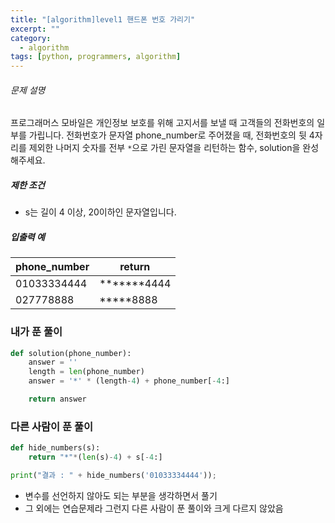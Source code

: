 ```yaml
---
title: "[algorithm]level1 핸드폰 번호 가리기"
excerpt: ""
category:
  - algorithm
tags: [python, programmers, algorithm]
---
```


###### 문제 설명

프로그래머스 모바일은 개인정보 보호를 위해 고지서를 보낼 때 고객들의 전화번호의 일부를 가립니다.
전화번호가 문자열 phone_number로 주어졌을 때, 전화번호의 뒷 4자리를 제외한 나머지 숫자를 전부 `*`으로 가린 문자열을 리턴하는 함수, solution을 완성해주세요.

##### 제한 조건

- s는 길이 4 이상, 20이하인 문자열입니다.

##### 입출력 예

| phone_number | return         |
| ------------ | -------------- |
| 01033334444  | **\*\*\***4444 |
| 027778888    | **\***8888     |

### 내가 푼 풀이

```python
def solution(phone_number):
    answer = ''
    length = len(phone_number)
    answer = '*' * (length-4) + phone_number[-4:]

    return answer
```

### 다른 사람이 푼 풀이

```python
def hide_numbers(s):
    return "*"*(len(s)-4) + s[-4:]

print("결과 : " + hide_numbers('01033334444'));
```

- 변수를 선언하지 않아도 되는 부분을 생각하면서 풀기
- 그 외에는 연습문제라 그런지 다른 사람이 푼 풀이와 크게 다르지 않았음
